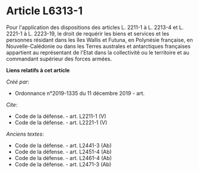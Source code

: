 # Article L6313-1

Pour l'application des dispositions des articles L. 2211-1 à L. 2213-4 et L. 2221-1 à L. 2223-19, le droit de requérir les
biens et services et les personnes résidant dans les îles Wallis et Futuna, en Polynésie française, en Nouvelle-Calédonie ou
dans les Terres australes et antarctiques françaises appartient au représentant de l'Etat dans la collectivité ou le
territoire et au commandant supérieur des forces armées.

**Liens relatifs à cet article**

_Créé par_:

  - Ordonnance n°2019-1335 du 11 décembre 2019 - art.

_Cite_:

  - Code de la défense. - art. L2211-1 (V)
  - Code de la défense. - art. L2221-1 (V)

_Anciens textes_:

  - Code de la défense. - art. L2441-3 (Ab)
  - Code de la défense. - art. L2451-4 (Ab)
  - Code de la défense. - art. L2461-4 (Ab)
  - Code de la défense. - art. L2471-3 (Ab)
